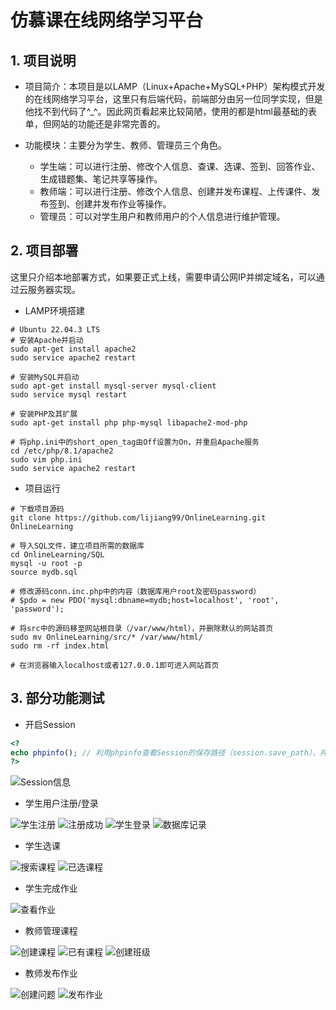# 仿慕课在线网络学习平台

## 1. 项目说明

+ 项目简介：本项目是以LAMP（Linux+Apache+MySQL+PHP）架构模式开发的在线网络学习平台，这里只有后端代码，前端部分由另一位同学实现，但是他找不到代码了^_^。因此网页看起来比较简陋，使用的都是html最基础的表单，但网站的功能还是非常完善的。

+ 功能模块：主要分为学生、教师、管理员三个角色。
    + 学生端：可以进行注册、修改个人信息、查课、选课、签到、回答作业、生成错题集、笔记共享等操作。
    + 教师端：可以进行注册、修改个人信息、创建并发布课程、上传课件、发布签到、创建并发布作业等操作。
    + 管理员：可以对学生用户和教师用户的个人信息进行维护管理。

## 2. 项目部署

这里只介绍本地部署方式，如果要正式上线，需要申请公网IP并绑定域名，可以通过云服务器实现。

+ LAMP环境搭建

```shell
# Ubuntu 22.04.3 LTS
# 安装Apache并启动
sudo apt-get install apache2
sudo service apache2 restart

# 安装MySQL并启动
sudo apt-get install mysql-server mysql-client
sudo service mysql restart

# 安装PHP及其扩展
sudo apt-get install php php-mysql libapache2-mod-php

# 将php.ini中的short_open_tag由Off设置为On，并重启Apache服务
cd /etc/php/8.1/apache2
sudo vim php.ini
sudo service apache2 restart
```

+ 项目运行

```shell
# 下载项目源码
git clone https://github.com/lijiang99/OnlineLearning.git OnlineLearning

# 导入SQL文件，建立项目所需的数据库
cd OnlineLearning/SQL
mysql -u root -p
source mydb.sql

# 修改源码conn.inc.php中的内容（数据库用户root及密码password）
# $pdo = new PDO('mysql:dbname=mydb;host=localhost', 'root', 'password');

# 将src中的源码移至网站根目录（/var/www/html），并删除默认的网站首页
sudo mv OnlineLearning/src/* /var/www/html/
sudo rm -rf index.html

# 在浏览器输入localhost或者127.0.0.1即可进入网站首页
```

## 3. 部分功能测试

+ 开启Session

```php
<?
echo phpinfo(); // 利用phpinfo查看Session的保存路径（session.save_path），并赋予其读写权限
?>
```

![Session信息](./images/session.png)

+ 学生用户注册/登录

![学生注册](./images/student_register.png)
![注册成功](./images/register_success.png)
![学生登录](./images/login.png)
![数据库记录](./images/students_table.png)

+ 学生选课

![搜索课程](./images/search_course.png)
![已选课程](./images/list_course1.png)

+ 学生完成作业

![查看作业](./images/response_question.png)

+ 教师管理课程

![创建课程](./images/create_course.png)
![已有课程](./images/list_course2.png)
![创建班级](./images/create_class.png)

+ 教师发布作业

![创建问题](./images/create_question.png)
![发布作业](./images/create_assignment.png)
